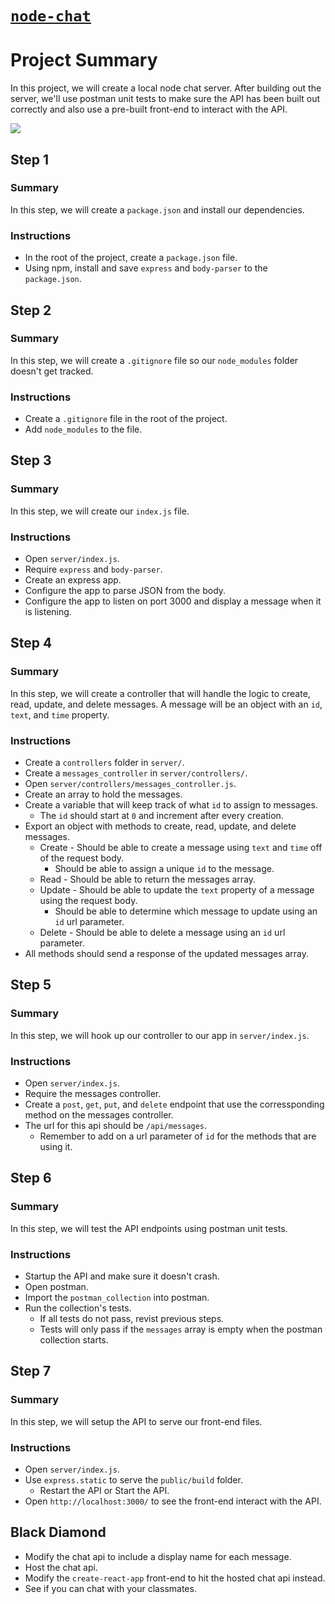 # [`node-chat`](https://github.com/DevMountain/node-chat)
# Project Summary

In this project, we will create a local node chat server. After building out the server, we'll use postman unit tests to make sure the API has been built out correctly and also use a pre-built front-end to interact with the API.

<img src="https://github.com/DevMountain/node-chat/blob/solution/readme-assets/1.png" />

## Step 1
### Summary
In this step, we will create a `package.json` and install our dependencies.

### Instructions
* In the root of the project, create a `package.json` file.
* Using npm, install and save `express` and `body-parser` to the `package.json`.


## Step 2
### Summary
In this step, we will create a `.gitignore` file so our `node_modules` folder doesn't get tracked.

### Instructions
* Create a `.gitignore` file in the root of the project.
* Add `node_modules` to the file.


## Step 3
### Summary
In this step, we will create our `index.js` file.

### Instructions
* Open `server/index.js`.
* Require `express` and `body-parser`.
* Create an express app.
* Configure the app to parse JSON from the body.
* Configure the app to listen on port 3000 and display a message when it is listening.



## Step 4
### Summary
In this step, we will create a controller that will handle the logic to create, read, update, and delete messages. A message will be an object with an `id`, `text`, and `time` property. 

### Instructions
* Create a `controllers` folder in `server/`.
* Create a `messages_controller` in `server/controllers/`.
* Open `server/controllers/messages_controller.js`.
* Create an array to hold the messages.
* Create a variable that will keep track of what `id` to assign to messages.
  * The `id` should start at `0` and increment after every creation.
* Export an object with methods to create, read, update, and delete messages.
  * Create - Should be able to create a message using `text` and `time` off of the request body.
    * Should be able to assign a unique `id` to the message.
  * Read - Should be able to return the messages array.
  * Update - Should be able to update the `text` property of a message using the request body.
    * Should be able to determine which message to update using an `id` url parameter.
  * Delete - Should be able to delete a message using an `id` url parameter.
* All methods should send a response of the updated messages array.


## Step 5
### Summary
In this step, we will hook up our controller to our app in `server/index.js`.

### Instructions
* Open `server/index.js`.
* Require the messages controller.
* Create a `post`, `get`, `put`, and `delete` endpoint that use the corressponding method on the messages controller.
* The url for this api should be `/api/messages`.
  * Remember to add on a url parameter of `id` for the methods that are using it.


## Step 6
### Summary
In this step, we will test the API endpoints using postman unit tests.

### Instructions
* Startup the API and make sure it doesn't crash.
* Open postman.
* Import the `postman_collection` into postman.
* Run the collection's tests.
  * If all tests do not pass, revist previous steps.
  * Tests will only pass if the `messages` array is empty when the postman collection starts.


## Step 7
### Summary
In this step, we will setup the API to serve our front-end files.

### Instructions
* Open `server/index.js`.
* Use `express.static` to serve the `public/build` folder.
  * Restart the API or Start the API.
* Open `http://localhost:3000/` to see the front-end interact with the API.


## Black Diamond
* Modify the chat api to include a display name for each message.
* Host the chat api.
* Modify the `create-react-app` front-end to hit the hosted chat api instead.
* See if you can chat with your classmates.